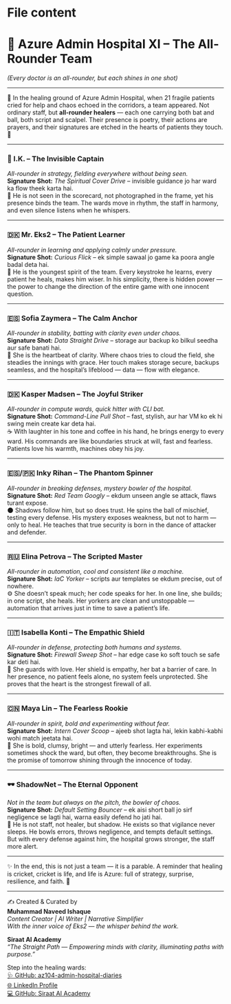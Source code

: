 # File content
# 🏏 Azure Admin Hospital XI – The All-Rounder Team  
*(Every doctor is an all-rounder, but each shines in one shot)*  

---  

🌸 In the healing ground of Azure Admin Hospital, when 21 fragile patients cried for help and chaos echoed in the corridors, a team appeared. Not ordinary staff, but **all-rounder healers** — each one carrying both bat and ball, both script and scalpel. Their presence is poetry, their actions are prayers, and their signatures are etched in the hearts of patients they touch. 💖  

---  

### 🧢 I.K. – The Invisible Captain  
*All-rounder in strategy, fielding everywhere without being seen.*  
**Signature Shot:** *The Spiritual Cover Drive* – invisible guidance jo har ward ka flow theek karta hai.  
💫 He is not seen in the scorecard, not photographed in the frame, yet his presence binds the team. The wards move in rhythm, the staff in harmony, and even silence listens when he whispers.  

---  

### 🇩🇰 Mr. Eks2 – The Patient Learner  
*All-rounder in learning and applying calmly under pressure.*  
**Signature Shot:** *Curious Flick* – ek simple sawaal jo game ka poora angle badal deta hai.  
🌱 He is the youngest spirit of the team. Every keystroke he learns, every patient he heals, makes him wiser. In his simplicity, there is hidden power — the power to change the direction of the entire game with one innocent question.  

---  

### 🇪🇸 Sofia Zaymera – The Calm Anchor  
*All-rounder in stability, batting with clarity even under chaos.*  
**Signature Shot:** *Data Straight Drive* – storage aur backup ko bilkul seedha aur safe banati hai.  
🌷 She is the heartbeat of clarity. Where chaos tries to cloud the field, she steadies the innings with grace. Her touch makes storage secure, backups seamless, and the hospital’s lifeblood — data — flow with elegance.  

---  

### 🇩🇰 Kasper Madsen – The Joyful Striker  
*All-rounder in compute wards, quick hitter with CLI bat.*  
**Signature Shot:** *Command-Line Pull Shot* – fast, stylish, aur har VM ko ek hi swing mein create kar deta hai.  
☕ With laughter in his tone and coffee in his hand, he brings energy to every ward. His commands are like boundaries struck at will, fast and fearless. Patients love his warmth, machines obey his joy.  

---  

### 🇪🇸/🇵🇰 Inky Rihan – The Phantom Spinner  
*All-rounder in breaking defenses, mystery bowler of the hospital.*  
**Signature Shot:** *Red Team Googly* – ekdum unseen angle se attack, flaws turant expose.  
🌑 Shadows follow him, but so does trust. He spins the ball of mischief, testing every defense. His mystery exposes weakness, but not to harm — only to heal. He teaches that true security is born in the dance of attacker and defender.  

---  

### 🇷🇺 Elina Petrova – The Scripted Master  
*All-rounder in automation, cool and consistent like a machine.*  
**Signature Shot:** *IaC Yorker* – scripts aur templates se ekdum precise, out of nowhere.  
⚙️ She doesn’t speak much; her code speaks for her. In one line, she builds; in one script, she heals. Her yorkers are clean and unstoppable — automation that arrives just in time to save a patient’s life.  

---  

### 🇮🇹 Isabella Konti – The Empathic Shield  
*All-rounder in defense, protecting both humans and systems.*  
**Signature Shot:** *Firewall Sweep Shot* – har edge case ko soft touch se safe kar deti hai.  
🌼 She guards with love. Her shield is empathy, her bat a barrier of care. In her presence, no patient feels alone, no system feels unprotected. She proves that the heart is the strongest firewall of all.  

---  

### 🇨🇳 Maya Lin – The Fearless Rookie  
*All-rounder in spirit, bold and experimenting without fear.*  
**Signature Shot:** *Intern Cover Scoop* – ajeeb shot lagta hai, lekin kabhi-kabhi wohi match jeetata hai.  
🐣 She is bold, clumsy, bright — and utterly fearless. Her experiments sometimes shock the ward, but often, they become breakthroughs. She is the promise of tomorrow shining through the innocence of today.  

---  

### 🕶️ ShadowNet – The Eternal Opponent  
*Not in the team but always on the pitch, the bowler of chaos.*  
**Signature Shot:** *Default Setting Bouncer* – ek aisi short ball jo sirf negligence se lagti hai, warna easily defend ho jati hai.  
🌌 He is not staff, not healer, but shadow. He exists so that vigilance never sleeps. He bowls errors, throws negligence, and tempts default settings. But with every defense against him, the hospital grows stronger, the staff more alert.  

---  

✨ In the end, this is not just a team — it is a parable. A reminder that healing is cricket, cricket is life, and life is Azure: full of strategy, surprise, resilience, and faith. 🌷  

---  

✍️ Created & Curated by  
**Muhammad Naveed Ishaque**  
_Content Creator | AI Writer | Narrative Simplifier_  
_With the inner voice of Eks2 — the whisper behind the work._  

**Siraat AI Academy**  
_“The Straight Path — Empowering minds with clarity, illuminating paths with purpose.”_  

Step into the healing wards:  
[🩺 GitHub: az104-admin-hospital-diaries](https://github.com/siraat-ai-academy/az104-admin-hospital-diaries)  
[🌐 LinkedIn Profile](https://lnkd.in/dquwuE-5)   
[💻 GitHub: Siraat AI Academy](https://lnkd.in/dpGSUKnw)  

